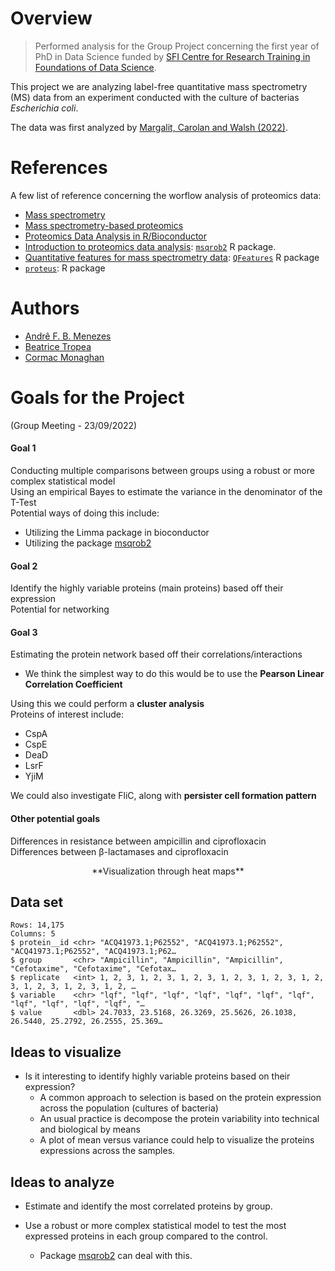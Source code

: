 # Overview

> Performed analysis for the Group Project concerning the first year of PhD in Data Science funded by 
[SFI Centre for Research Training in Foundations of Data Science](https://www.data-science.ie/).

This project we are analyzing label-free quantitative mass spectrometry (MS) data from
an experiment conducted with the culture of bacterias *Escherichia coli*.

The data was first analyzed by [Margalit, Carolan and Walsh (2022)](https://www.sciencedirect.com/science/article/pii/S2213716521002770?via%3Dihub).


# References

A few list of reference concerning the worflow analysis of proteomics data:

- [Mass spectrometry](https://uclouvain-cbio.github.io/WSBIM2122/sec-ms.html)
- [Mass spectrometry-based proteomics](https://uclouvain-cbio.github.io/LSTAT2340/)
- [Proteomics Data Analysis in R/Bioconductor](https://pnnl-comp-mass-spec.github.io/proteomics-data-analysis-tutorial/)
- [Introduction to proteomics data analysis](https://bioconductor.org/packages/release/bioc/vignettes/msqrob2/inst/doc/cptac.html#1_Introduction): [`msqrob2`](https://www.bioconductor.org/packages/release/bioc/html/msqrob2.html) R package.
- [Quantitative features for mass spectrometry data](https://rformassspectrometry.github.io/QFeatures/index.html#quantitative-features-for-mass-spectrometry-data): [`QFeatures`](https://bioconductor.org/packages/release/bioc/html/QFeatures.html) R package
- [`proteus`](https://github.com/bartongroup/Proteus): R package

# Authors

- [Andrê F. B. Menezes](https://andrmenezes.github.io/about/)
- [Beatrice Tropea](https://www.data-science.ie/user/beatrice+tropea/)
- [Cormac Monaghan](https://www.data-science.ie/user/cormac+monaghan/)


# **Goals for the Project**
(Group Meeting - 23/09/2022)


#### **Goal 1**
Conducting multiple comparisons between groups using a robust or more complex statistical model\
Using an empirical Bayes to estimate the variance in the denominator of the T-Test\
Potential ways of doing this include:

* Utilizing the Limma package in bioconductor
* Utilizing the package [msqrob2](http://bioconductor.org/packages/release/bioc/html/msqrob2.html) 
  
  
#### **Goal 2**
Identify the highly variable proteins (main proteins) based off their expression\
Potential for networking
  
#### **Goal 3**
Estimating the protein network based off their correlations/interactions

* We think the simplest way to do this would be to use the **Pearson Linear Correlation Coefficient**

Using this we could perform a **cluster analysis**\
Proteins of interest include:

* CspA
* CspE
* DeaD
* LsrF
* YjiM

We could also investigate FliC, along with **persister cell formation pattern**

#### **Other potential goals**
Differences in resistance between ampicillin and ciprofloxacin\
Differences between β-lactamases and ciprofloxacin
  

<div align="center">**Visualization through heat maps**</div>


## Data set

```
Rows: 14,175
Columns: 5
$ protein__id <chr> "ACQ41973.1;P62552", "ACQ41973.1;P62552", "ACQ41973.1;P62552", "ACQ41973.1;P62…
$ group       <chr> "Ampicillin", "Ampicillin", "Ampicillin", "Cefotaxime", "Cefotaxime", "Cefotax…
$ replicate   <int> 1, 2, 3, 1, 2, 3, 1, 2, 3, 1, 2, 3, 1, 2, 3, 1, 2, 3, 1, 2, 3, 1, 2, 3, 1, 2, …
$ variable    <chr> "lqf", "lqf", "lqf", "lqf", "lqf", "lqf", "lqf", "lqf", "lqf", "lqf", "lqf", "…
$ value       <dbl> 24.7033, 23.5168, 26.3269, 25.5626, 26.1038, 26.5440, 25.2792, 26.2555, 25.369…
```


## Ideas to visualize

- Is it interesting to identify highly variable proteins based on their expression?
  - A common approach to selection is based on the protein expression across the population (cultures of bacteria)
  - An usual practice is decompose the protein variability into technical and
  biological by means
  - A plot of mean versus variance could help to visualize the proteins expressions across the samples.
  


## Ideas to analyze

- Estimate and identify the most correlated proteins by group. 

- Use a robust or more complex statistical model to test the most expressed
proteins in each group compared to the control.
  - Package [msqrob2](http://bioconductor.org/packages/release/bioc/html/msqrob2.html) can deal with this.
  
  



